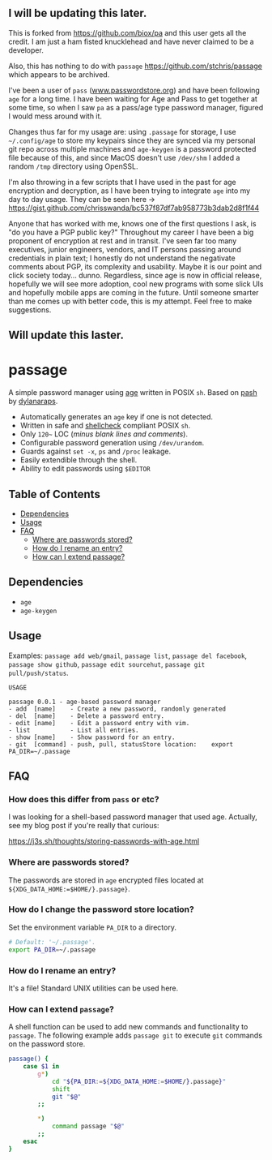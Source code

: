 ## I will be updating this later.  

This is forked from https://github.com/biox/pa and this user gets all the credit.  I am just a ham fisted knucklehead and have never claimed to be a developer.

Also, this has nothing to do with `passage` https://github.com/stchris/passage which appears to be archived.

I've been a user of `pass` (www.passwordstore.org) and have been following `age` for a long time.  I have been waiting for Age and Pass to get together at some time, so when I saw `pa` as a pass/age type password manager, figured I would mess around with it.  

Changes thus far for my usage are: using `.passage` for storage, I use `~/.config/age` to store my keypairs since they are synced via my personal git repo across multiple machines and `age-keygen` is a password protected file because of this, and since MacOS doesn't use `/dev/shm` I added a random `/tmp` directory using OpenSSL.  

I'm also throwing in a few scripts that I have used in the past for age encryption and decryption, as I have been trying to integrate `age` into my day to day usage.  They can be seen here -> https://gist.github.com/chrisswanda/bc537f87df7ab958773b3dab2d8f1f44

Anyone that has worked with me, knows one of the first questions I ask, is "do you have a PGP public key?"  Throughout my career I have been a big proponent of encryption at rest and in transit.  I've seen far too many executives, junior engineers, vendors, and IT persons passing around credentials in plain text; I honestly do not understand the negativate comments about PGP, its complexity and usability.  Maybe it is our point and click society today... dunno.  Regardless, since age is now in official release, hopefully we will see more adoption, cool new programs with some slick UIs and hopefully mobile apps are coming in the future.  Until someone smarter than me comes up with better code, this is my attempt.  Feel free to make suggestions.


## Will update this laster.


# passage

A simple password manager using [age](https://github.com/FiloSottile/age) written in POSIX `sh`. Based on [pash](https://github.com/dylanaraps/pash) by [dylanaraps](https://github.com/dylanaraps).

- Automatically generates an `age` key if one is not detected.
- Written in safe and [shellcheck](https://www.shellcheck.net/) compliant POSIX `sh`.
- Only `120~` LOC (*minus blank lines and comments*).
- Configurable password generation using `/dev/urandom`.
- Guards against `set -x`, `ps` and `/proc` leakage.
- Easily extendible through the shell.
- Ability to edit passwords using `$EDITOR`

## Table of Contents

<!-- vim-markdown-toc GFM -->

* [Dependencies](#dependencies)
* [Usage](#usage)
* [FAQ](#faq)
    * [Where are passwords stored?](#where-are-passwords-stored)
    * [How do I rename an entry?](#how-do-i-rename-an-entry)
    * [How can I extend passage?](#how-can-i-extend-passage)

<!-- vim-markdown-toc -->

## Dependencies

- `age`
- `age-keygen`

## Usage

Examples: `passage add web/gmail`, `passage list`, `passage del facebook`, `passage show github`, `passage edit sourcehut`, `passage git pull/push/status`.

```
USAGE

passage 0.0.1 - age-based password manager
- add  [name]    - Create a new password, randomly generated
- del  [name]    - Delete a password entry.
- edit [name]    - Edit a password entry with vim.
- list           - List all entries.
- show [name]    - Show password for an entry.
- git  [command] - push, pull, statusStore location:    export PA_DIR=~/.passage
```

## FAQ

### How does this differ from `pass` or etc?

I was looking for a shell-based password manager that used age. Actually, see my blog post if you're really that curious:

https://j3s.sh/thoughts/storing-passwords-with-age.html

### Where are passwords stored?

The passwords are stored in `age` encrypted files located at `${XDG_DATA_HOME:=$HOME/}.passage}`.

### How do I change the password store location?

Set the environment variable `PA_DIR` to a directory.

```sh
# Default: '~/.passage'.
export PA_DIR=~/.passage

```

### How do I rename an entry?

It's a file! Standard UNIX utilities can be used here.


### How can I extend `passage`?

A shell function can be used to add new commands and functionality to `passage`. The following example adds `passage git` to execute `git` commands on the password store.

```sh
passage() {
    case $1 in
        g*)
            cd "${PA_DIR:=${XDG_DATA_HOME:=$HOME/}.passage}"
            shift
            git "$@"
        ;;

        *)
            command passage "$@"
        ;;
    esac
}
```

